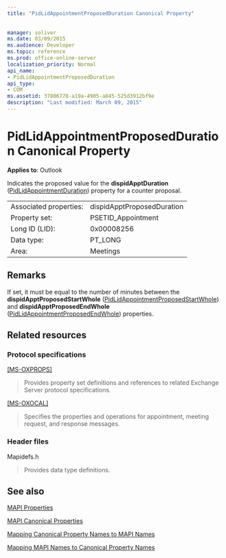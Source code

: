 ```yaml
---
title: "PidLidAppointmentProposedDuration Canonical Property"
 
 
manager: soliver
ms.date: 03/09/2015
ms.audience: Developer
ms.topic: reference
ms.prod: office-online-server
localization_priority: Normal
api_name:
- PidLidAppointmentProposedDuration
api_type:
- COM
ms.assetid: 37806778-a19a-4905-a845-525d3912bf9e
description: "Last modified: March 09, 2015"
---
```


# PidLidAppointmentProposedDuration Canonical Property

  
  
**Applies to**: Outlook 
  
Indicates the proposed value for the **dispidApptDuration** ([PidLidAppointmentDuration](pidlidappointmentduration-canonical-property.md)) property for a counter proposal.
  
|||
|:-----|:-----|
|Associated properties:  <br/> |dispidApptProposedDuration  <br/> |
|Property set:  <br/> |PSETID_Appointment  <br/> |
|Long ID (LID):  <br/> |0x00008256  <br/> |
|Data type:  <br/> |PT_LONG  <br/> |
|Area:  <br/> |Meetings  <br/> |
   
## Remarks

If set, it must be equal to the number of minutes between the **dispidApptProposedStartWhole** ([PidLidAppointmentProposedStartWhole](pidlidappointmentproposedstartwhole-canonical-property.md)) and **dispidApptProposedEndWhole** ([PidLidAppointmentProposedEndWhole](pidlidappointmentproposedendwhole-canonical-property.md)) properties.
  
## Related resources

### Protocol specifications

[[MS-OXPROPS]](http://msdn.microsoft.com/library/f6ab1613-aefe-447d-a49c-18217230b148%28Office.15%29.aspx)
  
> Provides property set definitions and references to related Exchange Server protocol specifications.
    
[[MS-OXOCAL]](http://msdn.microsoft.com/library/09861fde-c8e4-4028-9346-e7c214cfdba1%28Office.15%29.aspx)
  
> Specifies the properties and operations for appointment, meeting request, and response messages.
    
### Header files

Mapidefs.h
  
> Provides data type definitions.
    
## See also



[MAPI Properties](mapi-properties.md)
  
[MAPI Canonical Properties](mapi-canonical-properties.md)
  
[Mapping Canonical Property Names to MAPI Names](mapping-canonical-property-names-to-mapi-names.md)
  
[Mapping MAPI Names to Canonical Property Names](mapping-mapi-names-to-canonical-property-names.md)

